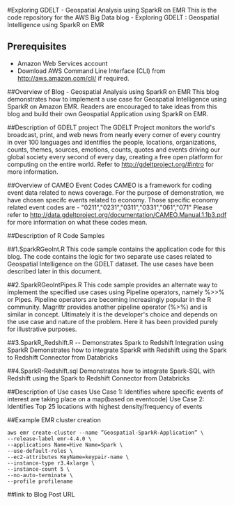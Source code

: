 #Exploring GDELT - Geospatial Analysis using SparkR on EMR
This is the code repository for the AWS Big Data blog  - Exploring GDELT : Geospatial Intelligence using SparkR on EMR

## Prerequisites
  - Amazon Web Services account
  - Download AWS Command Line Interface (CLI) from http://aws.amazon.com/cli/ if required.

##Overview of Blog - Geospatial Analysis using SparkR on EMR
This blog demonstrates how to implement a use case for Geospatial Intelligence using SparkR on Amazon EMR. Readers are encouraged to take ideas from this blog and build their own Geospatial Application using SparkR on EMR.


##Description of GDELT project
The GDELT Project monitors the world's broadcast, print, and web news from nearly every corner of every country in over 100 languages and identifies the people, locations, organizations, counts, themes, sources, emotions, counts, quotes and events driving our global society every second of every day, creating a free open platform for computing on the entire world.
Refer to http://gdeltproject.org/#intro for more information.

##Overview of CAMEO Event Codes
CAMEO is a framework for coding event data related to news coverage. For the purpose of demonstration, we have chosen specifc events related to economy. Those specific economy related event codes are - "0211","0231","0311","0331","061","071"
Please refer to http://data.gdeltproject.org/documentation/CAMEO.Manual.1.1b3.pdf for more information on what these codes mean.

##Description of R Code Samples

##1.SparkRGeoInt.R
This code sample contains the application code for this blog. The code contains the logic for two separate use cases related to Geospatial Intelligence on the GDELT dataset. The use cases have been described later in this document.

##2.SparkRGeoIntPipes.R
This code sample provides an alternate way to implement the specified use cases using Pipeline operators, namely %>>% or Pipes. Pipeline operators are becoming increasingly popular in the R community. Magrittr provides another pipeline operator (%>%) and is similar in concept. Ultimately it is the developer's choice and depends on the use case and nature of the problem. Here it has been provided purely for illustrative purposes.

##3.SparkR_Redshift.R  -- Demonstrates Spark to Redshift Integration using SparkR
Demonstrates how to integrate SparkR with Redshift using the Spark to Redshift Connector from Databricks

##4.SparkR-Redshift.sql
Demonstrates how to integrate Spark-SQL with Redshift using the Spark to Redshift Connector from Databricks

##Description of Use cases
Use Case 1: Identifies where specific events of interest are taking place on a map(based on eventcode)
Use Case 2: Identifies Top 25 locations with highest density/frequency of events

##Example EMR cluster creation
```
aws emr create-cluster --name ”Geospatial-SparkR-Application” \
--release-label emr-4.4.0 \
--applications Name=Hive Name=Spark \
--use-default-roles \
--ec2-attributes KeyName=keypair-name \
--instance-type r3.4xlarge \
--instance-count 5 \
--no-auto-terminate \
--profile profilename
```

##link to Blog Post URL


